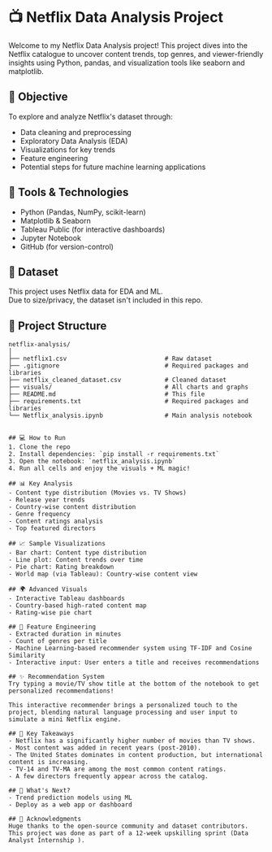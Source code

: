 # 📺 Netflix Data Analysis Project

Welcome to my Netflix Data Analysis project! This project dives into the Netflix catalogue to uncover content trends, top genres, and viewer-friendly insights using Python, pandas, and visualization tools like seaborn and matplotlib.

## 🧠 Objective
To explore and analyze Netflix's dataset through:
- Data cleaning and preprocessing
- Exploratory Data Analysis (EDA)
- Visualizations for key trends
- Feature engineering
- Potential steps for future machine learning applications

## 🔧 Tools & Technologies
- Python (Pandas, NumPy, scikit-learn)
- Matplotlib & Seaborn
- Tableau Public (for interactive dashboards)
- Jupyter Notebook
- GitHub (for version-control)

## 📁 Dataset
This project uses Netflix data for EDA and ML.  
Due to size/privacy, the dataset isn't included in this repo.    

## 📁 Project Structure
```plaintext
netflix-analysis/
│
├── netflix1.csv                           # Raw dataset
├── .gitignore                             # Required packages and libraries
├── netflix_cleaned_dataset.csv            # Cleaned dataset
├── visuals/                               # All charts and graphs
├── README.md                              # This file
├── requirements.txt                       # Required packages and libraries
└── Netflix_analysis.ipynb                 # Main analysis notebook


## 💻 How to Run
1. Clone the repo  
2. Install dependencies: `pip install -r requirements.txt`  
3. Open the notebook: `netflix_analysis.ipynb`  
4. Run all cells and enjoy the visuals + ML magic!

## 📊 Key Analysis
- Content type distribution (Movies vs. TV Shows)
- Release year trends
- Country-wise content distribution
- Genre frequency
- Content ratings analysis
- Top featured directors

## 📈 Sample Visualizations
- Bar chart: Content type distribution
- Line plot: Content trends over time
- Pie chart: Rating breakdown
- World map (via Tableau): Country-wise content view

## 🌍 Advanced Visuals
- Interactive Tableau dashboards
- Country-based high-rated content map
- Rating-wise pie chart

## 📍 Feature Engineering
- Extracted duration in minutes
- Count of genres per title
- Machine Learning-based recommender system using TF-IDF and Cosine Similarity
- Interactive input: User enters a title and receives recommendations

## ✨ Recommendation System
Try typing a movie/TV show title at the bottom of the notebook to get personalized recommendations!

This interactive recommender brings a personalized touch to the project, blending natural language processing and user input to simulate a mini Netflix engine.

## 📝 Key Takeaways
- Netflix has a significantly higher number of movies than TV shows.
- Most content was added in recent years (post-2010).
- The United States dominates in content production, but international content is increasing.
- TV-14 and TV-MA are among the most common content ratings.
- A few directors frequently appear across the catalog.

## 🧩 What's Next?
- Trend prediction models using ML
- Deploy as a web app or dashboard

## 🙌 Acknowledgments
Huge thanks to the open-source community and dataset contributors. 
This project was done as part of a 12-week upskilling sprint (Data Analyst Internship ).